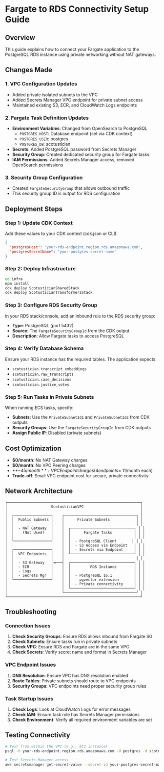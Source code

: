 # Fargate to RDS Connectivity Setup Guide

## Overview
This guide explains how to connect your Fargate application to the PostgreSQL RDS instance using private networking without NAT gateways.

## Changes Made

### 1. VPC Configuration Updates
- Added private isolated subnets to the VPC
- Added Secrets Manager VPC endpoint for private subnet access
- Maintained existing S3, ECR, and CloudWatch Logs endpoints

### 2. Fargate Task Definition Updates
- **Environment Variables**: Changed from OpenSearch to PostgreSQL
  - `POSTGRES_HOST`: Database endpoint (set via CDK context)
  - `POSTGRES_USER`: postgres
  - `POSTGRES_DB`: scotustician
- **Secrets**: Added PostgreSQL password from Secrets Manager
- **Security Group**: Created dedicated security group for Fargate tasks
- **IAM Permissions**: Added Secrets Manager access, removed OpenSearch permissions

### 3. Security Group Configuration
- Created `FargateSecurityGroup` that allows outbound traffic
- This security group ID is output for RDS configuration

## Deployment Steps

### Step 1: Update CDK Context
Add these values to your CDK context (cdk.json or CLI):

```json
{
  "postgresHost": "your-rds-endpoint.region.rds.amazonaws.com",
  "postgresSecretName": "your-postgres-secret-name"
}
```

### Step 2: Deploy Infrastructure
```bash
cd infra
npm install
cdk deploy ScotusticianSharedStack
cdk deploy ScotusticianTransformersStack
```

### Step 3: Configure RDS Security Group
In your RDS stack/console, add an inbound rule to the RDS security group:
- **Type**: PostgreSQL (port 5432)
- **Source**: The `FargateSecurityGroupId` from the CDK output
- **Description**: Allow Fargate tasks to access PostgreSQL

### Step 4: Verify Database Schema
Ensure your RDS instance has the required tables. The application expects:
- `scotustician.transcript_embeddings`
- `scotustician.raw_transcripts`
- `scotustician.case_decisions`
- `scotustician.justice_votes`

### Step 5: Run Tasks in Private Subnets
When running ECS tasks, specify:
- **Subnets**: Use the `PrivateSubnetId1` and `PrivateSubnetId2` from CDK outputs
- **Security Groups**: Use the `FargateSecurityGroupId` from CDK outputs
- **Assign Public IP**: Disabled (private subnets)

## Cost Optimization
- **$0/month**: No NAT Gateway charges
- **$0/month**: No VPC Peering charges
- **~$45/month**: VPC Endpoint charges (4 endpoints × ~$11/month each)
- **Trade-off**: Small VPC endpoint cost for secure, private connectivity

## Network Architecture
```
┌─────────────────────────────────────────────────────────────┐
│                    ScotusticianVPC                          │
│                                                             │
│  ┌─────────────────┐    ┌─────────────────────────────────┐ │
│  │  Public Subnets │    │      Private Subnets            │ │
│  │                 │    │                                 │ │
│  │  - NAT Gateway  │    │  ┌─────────────────────────────┐ │ │
│  │    (Not Used)   │    │  │      Fargate Tasks          │ │ │
│  │                 │    │  │                             │ │ │
│  └─────────────────┘    │  │  - PostgreSQL Client       │ │ │
│                         │  │  - S3 Access via Endpoint   │ │ │
│  ┌─────────────────┐    │  │  - Secrets via Endpoint     │ │ │
│  │  VPC Endpoints  │    │  └─────────────────────────────┘ │ │
│  │                 │    │                                 │ │
│  │  - S3 Gateway   │◄───┤  ┌─────────────────────────────┐ │ │
│  │  - ECR          │    │  │         RDS Instance        │ │ │
│  │  - Logs         │    │  │                             │ │ │
│  │  - Secrets Mgr  │    │  │  - PostgreSQL 16.1          │ │ │
│  └─────────────────┘    │  │  - pgvector extension       │ │ │
│                         │  │  - Private connectivity     │ │ │
│                         │  └─────────────────────────────┘ │ │
│                         └─────────────────────────────────┘ │
└─────────────────────────────────────────────────────────────┘
```

## Troubleshooting

### Connection Issues
1. **Check Security Groups**: Ensure RDS allows inbound from Fargate SG
2. **Check Subnets**: Ensure tasks run in private subnets
3. **Check VPC**: Ensure RDS and Fargate are in the same VPC
4. **Check Secrets**: Verify secret name and format in Secrets Manager

### VPC Endpoint Issues
1. **DNS Resolution**: Ensure VPC has DNS resolution enabled
2. **Route Tables**: Private subnets should route to VPC endpoints
3. **Security Groups**: VPC endpoints need proper security group rules

### Task Startup Issues
1. **Check Logs**: Look at CloudWatch Logs for error messages
2. **Check IAM**: Ensure task role has Secrets Manager permissions
3. **Check Environment**: Verify all required environment variables are set

## Testing Connectivity
```bash
# Test from within the VPC (e.g., EC2 instance)
psql -h your-rds-endpoint.region.rds.amazonaws.com -U postgres -d scotustician

# Test Secrets Manager access
aws secretsmanager get-secret-value --secret-id your-postgres-secret-name
```